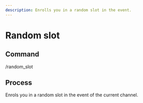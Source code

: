 ```yaml
---
description: Enrolls you in a random slot in the event.
---
```


# Random slot

## Command

/random\_slot

## Process

Enrols you in a random slot in the event of the current channel.
